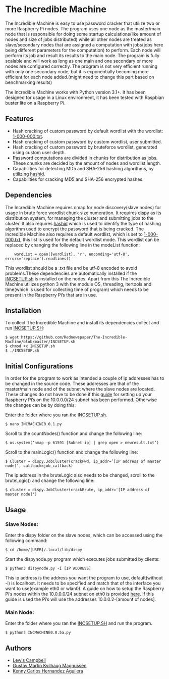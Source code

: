 # The Incredible Machine

The Incredible Machine is easy to use password cracker that utilize two or more Raspberry Pi nodes. The program uses one node as the master/main node that is responsible for doing some startup calculations(like amount of nodes and size of jobs distributed) while all other nodes are treated as slave/secondary nodes that are assigned a computation with jobs(jobs here being different parameters for the computation) to perform. Each node will perform its job and result its results to the main node. The program is fully scalable and will work as long as one main and one secondary or more nodes are configured correctly. The program is not very efficient running with only one secondary node, but it is exponentially becoming more efficient for each node added.(might need to change this part based on benchmarking results)

The Incredible Machine works with Python version 3.1+. It has been designed for usage in a Linux environment, it has been tested with Raspbian buster lite on a Raspberry Pi. 

## Features

* Hash cracking of custom password by default wordlist  with the wordlist: [1-000-000.txt](https://github.com/danielmiessler/SecLists/blob/master/Passwords/Common-Credentials/10-million-password-list-top-100.txt).
* Hash cracking of custom password by custom wordlist, user submitted.
* Hash cracking of custom password by bruteforce wordlist, generated using custom user depth.
* Password computations are divided in chunks for distribution as jobs. These chunks are decided by the amount of nodes and wordlist length. 
* Capabilities for detecting MD5 and SHA-256 hashing algorithms, by utilizing [hashid](https://github.com/psypanda/hashID).
* Capabilities for cracking MD5 and SHA-256 encrypted hashes.

## Dependencies

The Incredible Machine requires nmap for node discovery(slave nodes) for usage in brute force wordlist chunk size numeration. It requires [dispy](http://dispy.sourceforge.net/dispy.html) as its distribution system, for managing the cluster and submitting jobs to the cluster. It also requires [hashid](https://github.com/psypanda/hashID) which is used to identify the type of hashing algorithm used to encrypt the password that is being cracked. The Incredible Machine also requires a default wordlist, which is set to [1-000-000.txt](https://github.com/danielmiessler/SecLists/blob/master/Passwords/Common-Credentials/10-million-password-list-top-1000000.txt), this list is used for the default wordlist mode. This wordlist can be replaced by changing the following line in the modeList function:

```
    wordList = open([wordlist], 'r', enconding='utf-8', errors='replace').readlines()
```

This wordlist should be a .txt file and be utf-8 encoded to avoid problems.These dependencies are automatically installed if the [INCSETUP.sh](https://github.com/Rednewspaper/The-Incredible-Machine/blob/master/INCSETUP.sh) is installed on the nodes. Apart from this The Incredible Machine utilizes python 3 with the module OS, threading, itertools and time(which is used for collecting time of program) which needs to be present in the Raspberry Pi’s that are in use. 

## Installation

To collect The Incredible Machine and install its dependencies collect and run [INCSETUP.SH](https://github.com/Rednewspaper/The-Incredible-Machine/blob/master/INCSETUP.sh):

``` 
$ wget https://github.com/Rednewspaper/The-Incredible-Machine/blob/master/INCSETUP.sh
$ chmod +x INCSETUP.sh
$ ./INCSETUP.sh
```

## Initial Configurations

In order for the program to work as intended a couple of ip addresses has to be changed in the source code. These addresses are that of the master/main node and of the subnet where the slave nodes are located. These changes do not have to be done if this [guide](https://github.com/Rednewspaper/The-Incredible-Machine/blob/master/IP-guide.md) for setting up your Raspberry Pi’s on the 10.0.0.0/24 subnet has been performed. Otherwise the changes can be by doing this:

Enter the folder where you ran the [INCSETUP.sh](https://github.com/Rednewspaper/The-Incredible-Machine/blob/master/INCSETUP.sh).

```
$ nano INCMACHINE0.0.1.py
```

Scroll to the countNodes() function and change the following line:

```
$ os.system(‘nmap -p 61591 [Subnet ip] | grep open > newresult.txt’)
```

Scroll to the mainLogic() function and change the following line:


```
$ Cluster = dispy.JobCluster(crackPwd, ip_addr=’[IP address of master node]’, callback=job_callback)
```

The ip address in the bruteLogic also needs to be changed, scroll to the bruteLogic() and change the following line:

```
$ cluster = dispy.JobCluster(crackBrute, ip_addr='[IP address of master node]')
```

## Usage

### Slave Nodes:

Enter the dispy folder  on the slave nodes, which can be accessed using the following command:

```
$ cd /home/[USER]/.local/lib/dispy
```

Start the dispynode.py program which executes jobs submitted by clients:

```
$ python3 dispynode.py -i [IP ADDRESS]
```

This ip address is the address you want the program to use, default(without -i) is localhost. It needs to be specified and match that of the interface you want to use(example eth0 or wlan0). A guide on how to setup the Raspberry Pi’s nodes within the 10.0.0.0/24 subnet on eth0 is provided [here](https://github.com/Rednewspaper/The-Incredible-Machine/blob/master/IP-guide.md#step-3). If this guide is used the Pi’s will use the addresses 10.0.0.2-[amount of nodes].

### Main Node:

Enter the folder where you ran the [INCSETUP.SH](https://github.com/Rednewspaper/The-Incredible-Machine/blob/master/INCSETUP.sh) and run the program.

```
$ python3 INCMACHINE0.0.5a.py 
```

## Authors

* [Lewis Campbell](https://github.com/Rednewspaper)
* [Gustav Martin Kvilhaug Magnussen](https://github.com/Gustav-Magnussen)
* [Kenny Carlos Hernandez Aguilera](https://github.com/cahe0603)

